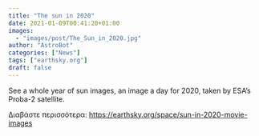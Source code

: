 ```yaml
---
title: "The sun in 2020"
date: 2021-01-09T00:41:20+01:00
images:
  - "images/post/The_Sun_in_2020.jpg"
author: "AstroBot"
categories: ["News"]
tags: ["earthsky.org"]
draft: false
---
```


See a whole year of sun images, an image a day for 2020, taken by ESA’s Proba-2 satellite.

Διαβάστε περισσότερα: https://earthsky.org/space/sun-in-2020-movie-images
